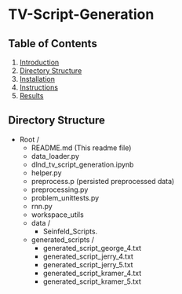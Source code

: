 # TV-Script-Generation

## Table of Contents

1. [Introduction](#introduction)
2. [Directory Structure](#directoryStructure)
3. [Installation](#installation)
4. [Instructions](#instructions)
5. [Results](#results)

## Directory Structure <a name="directoryStructure"></a>

- Root /
    - README.md (This readme file)
    - data_loader.py
    - dlnd_tv_script_generation.ipynb
    - helper.py
    - preprocess.p (persisted preprocessed data)
    - preprocessing.py
    - problem_unittests.py
    - rnn.py
    - workspace_utils
    - data /  
        - Seinfeld_Scripts.
    - generated_scripts /  
        - generated_script_george_4.txt
        - generated_script_jerry_4.txt
        - generated_script_jerry_5.txt
        - generated_script_kramer_4.txt
        - generated_script_kramer_5.txt
        
    